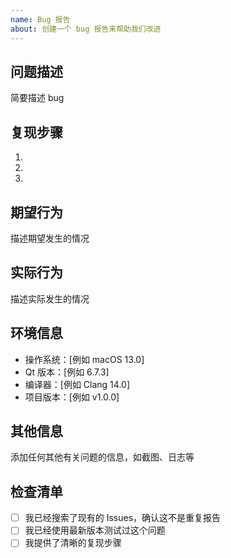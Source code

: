 ```yaml
---
name: Bug 报告
about: 创建一个 bug 报告来帮助我们改进
---
```


## 问题描述
简要描述 bug

## 复现步骤
1. 
2. 
3. 

## 期望行为
描述期望发生的情况

## 实际行为
描述实际发生的情况

## 环境信息
- 操作系统：[例如 macOS 13.0]
- Qt 版本：[例如 6.7.3]
- 编译器：[例如 Clang 14.0]
- 项目版本：[例如 v1.0.0]

## 其他信息
添加任何其他有关问题的信息，如截图、日志等

## 检查清单
- [ ] 我已经搜索了现有的 Issues，确认这不是重复报告
- [ ] 我已经使用最新版本测试过这个问题
- [ ] 我提供了清晰的复现步骤 
